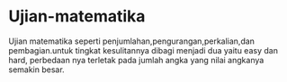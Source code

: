 # Ujian-matematika
Ujian matematika seperti penjumlahan,pengurangan,perkalian,dan pembagian.untuk tingkat kesulitannya dibagi menjadi dua yaitu easy dan hard, perbedaan nya terletak pada jumlah angka yang nilai angkanya semakin besar.
